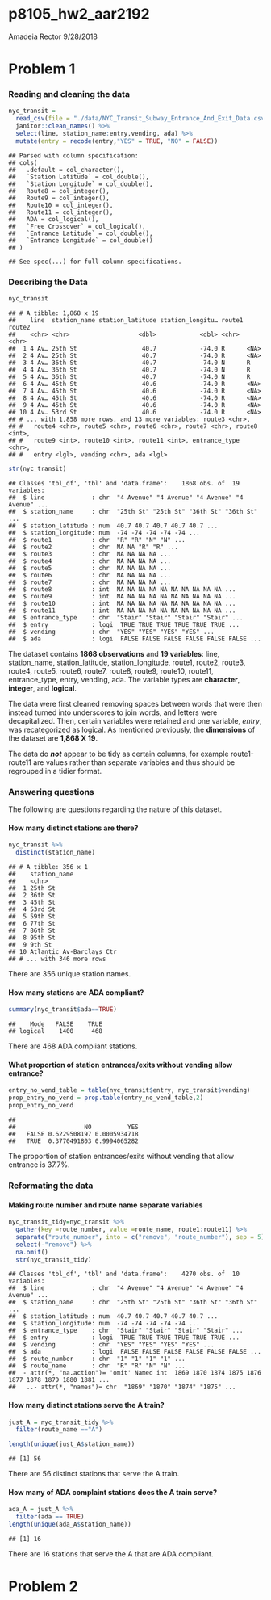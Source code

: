 p8105\_hw2\_aar2192
================
Amadeia Rector
9/28/2018

Problem 1
=========

### **Reading** and **cleaning** the data

``` r
nyc_transit =
  read_csv(file = "./data/NYC_Transit_Subway_Entrance_And_Exit_Data.csv") %>% 
  janitor::clean_names() %>% 
  select(line, station_name:entry,vending, ada) %>% 
  mutate(entry = recode(entry,"YES" = TRUE, "NO" = FALSE))
```

    ## Parsed with column specification:
    ## cols(
    ##   .default = col_character(),
    ##   `Station Latitude` = col_double(),
    ##   `Station Longitude` = col_double(),
    ##   Route8 = col_integer(),
    ##   Route9 = col_integer(),
    ##   Route10 = col_integer(),
    ##   Route11 = col_integer(),
    ##   ADA = col_logical(),
    ##   `Free Crossover` = col_logical(),
    ##   `Entrance Latitude` = col_double(),
    ##   `Entrance Longitude` = col_double()
    ## )

    ## See spec(...) for full column specifications.

### Describing the Data

``` r
nyc_transit
```

    ## # A tibble: 1,868 x 19
    ##    line  station_name station_latitude station_longitu… route1 route2
    ##    <chr> <chr>                   <dbl>            <dbl> <chr>  <chr> 
    ##  1 4 Av… 25th St                  40.7            -74.0 R      <NA>  
    ##  2 4 Av… 25th St                  40.7            -74.0 R      <NA>  
    ##  3 4 Av… 36th St                  40.7            -74.0 N      R     
    ##  4 4 Av… 36th St                  40.7            -74.0 N      R     
    ##  5 4 Av… 36th St                  40.7            -74.0 N      R     
    ##  6 4 Av… 45th St                  40.6            -74.0 R      <NA>  
    ##  7 4 Av… 45th St                  40.6            -74.0 R      <NA>  
    ##  8 4 Av… 45th St                  40.6            -74.0 R      <NA>  
    ##  9 4 Av… 45th St                  40.6            -74.0 R      <NA>  
    ## 10 4 Av… 53rd St                  40.6            -74.0 R      <NA>  
    ## # ... with 1,858 more rows, and 13 more variables: route3 <chr>,
    ## #   route4 <chr>, route5 <chr>, route6 <chr>, route7 <chr>, route8 <int>,
    ## #   route9 <int>, route10 <int>, route11 <int>, entrance_type <chr>,
    ## #   entry <lgl>, vending <chr>, ada <lgl>

``` r
str(nyc_transit)
```

    ## Classes 'tbl_df', 'tbl' and 'data.frame':    1868 obs. of  19 variables:
    ##  $ line             : chr  "4 Avenue" "4 Avenue" "4 Avenue" "4 Avenue" ...
    ##  $ station_name     : chr  "25th St" "25th St" "36th St" "36th St" ...
    ##  $ station_latitude : num  40.7 40.7 40.7 40.7 40.7 ...
    ##  $ station_longitude: num  -74 -74 -74 -74 -74 ...
    ##  $ route1           : chr  "R" "R" "N" "N" ...
    ##  $ route2           : chr  NA NA "R" "R" ...
    ##  $ route3           : chr  NA NA NA NA ...
    ##  $ route4           : chr  NA NA NA NA ...
    ##  $ route5           : chr  NA NA NA NA ...
    ##  $ route6           : chr  NA NA NA NA ...
    ##  $ route7           : chr  NA NA NA NA ...
    ##  $ route8           : int  NA NA NA NA NA NA NA NA NA NA ...
    ##  $ route9           : int  NA NA NA NA NA NA NA NA NA NA ...
    ##  $ route10          : int  NA NA NA NA NA NA NA NA NA NA ...
    ##  $ route11          : int  NA NA NA NA NA NA NA NA NA NA ...
    ##  $ entrance_type    : chr  "Stair" "Stair" "Stair" "Stair" ...
    ##  $ entry            : logi  TRUE TRUE TRUE TRUE TRUE TRUE ...
    ##  $ vending          : chr  "YES" "YES" "YES" "YES" ...
    ##  $ ada              : logi  FALSE FALSE FALSE FALSE FALSE FALSE ...

The dataset contains **1868 observations** and **19 variables**: line, station\_name, station\_latitude, station\_longitude, route1, route2, route3, route4, route5, route6, route7, route8, route9, route10, route11, entrance\_type, entry, vending, ada. The variable types are **character**, **integer**, and **logical**.

The data were first cleaned removing spaces between words that were then instead turned into underscores to join words, and letters were decapitalized. Then, certain variables were retained and one variable, *entry*, was recategorized as logical. As mentioned previously, the **dimensions** of the dataset are **1,868 X 19**.

The data do ***not*** appear to be tidy as certain columns, for example route1-route11 are values rather than separate variables and thus should be regrouped in a tidier format.

### Answering questions

The following are questions regarding the nature of this dataset.

#### How many distinct stations are there?

``` r
nyc_transit %>% 
  distinct(station_name)
```

    ## # A tibble: 356 x 1
    ##    station_name            
    ##    <chr>                   
    ##  1 25th St                 
    ##  2 36th St                 
    ##  3 45th St                 
    ##  4 53rd St                 
    ##  5 59th St                 
    ##  6 77th St                 
    ##  7 86th St                 
    ##  8 95th St                 
    ##  9 9th St                  
    ## 10 Atlantic Av-Barclays Ctr
    ## # ... with 346 more rows

There are 356 unique station names.

#### How many stations are ADA compliant?

``` r
summary(nyc_transit$ada==TRUE)
```

    ##    Mode   FALSE    TRUE 
    ## logical    1400     468

There are 468 ADA compliant stations.

#### What proportion of station entrances/exits without vending allow entrance?

``` r
entry_no_vend_table = table(nyc_transit$entry, nyc_transit$vending)
prop_entry_no_vend = prop.table(entry_no_vend_table,2)
prop_entry_no_vend
```

    ##        
    ##                   NO          YES
    ##   FALSE 0.6229508197 0.0005934718
    ##   TRUE  0.3770491803 0.9994065282

The proportion of station entrances/exits without vending that allow entrance is 37.7%.

### Reformating the data

#### Making route number and route name separate variables

``` r
nyc_transit_tidy=nyc_transit %>% 
  gather(key =route_number, value =route_name, route1:route11) %>% 
  separate("route_number", into = c("remove", "route_number"), sep = 5) %>% 
  select(-"remove") %>% 
  na.omit()  
  str(nyc_transit_tidy)
```

    ## Classes 'tbl_df', 'tbl' and 'data.frame':    4270 obs. of  10 variables:
    ##  $ line             : chr  "4 Avenue" "4 Avenue" "4 Avenue" "4 Avenue" ...
    ##  $ station_name     : chr  "25th St" "25th St" "36th St" "36th St" ...
    ##  $ station_latitude : num  40.7 40.7 40.7 40.7 40.7 ...
    ##  $ station_longitude: num  -74 -74 -74 -74 -74 ...
    ##  $ entrance_type    : chr  "Stair" "Stair" "Stair" "Stair" ...
    ##  $ entry            : logi  TRUE TRUE TRUE TRUE TRUE TRUE ...
    ##  $ vending          : chr  "YES" "YES" "YES" "YES" ...
    ##  $ ada              : logi  FALSE FALSE FALSE FALSE FALSE FALSE ...
    ##  $ route_number     : chr  "1" "1" "1" "1" ...
    ##  $ route_name       : chr  "R" "R" "N" "N" ...
    ##  - attr(*, "na.action")= 'omit' Named int  1869 1870 1874 1875 1876 1877 1878 1879 1880 1881 ...
    ##   ..- attr(*, "names")= chr  "1869" "1870" "1874" "1875" ...

#### How many distinct stations serve the A train?

``` r
just_A = nyc_transit_tidy %>% 
  filter(route_name =="A") 

length(unique(just_A$station_name))
```

    ## [1] 56

There are 56 distinct stations that serve the A train.

#### How many of ADA complaint stations does the A train serve?

``` r
ada_A = just_A %>%
  filter(ada == TRUE)
length(unique(ada_A$station_name))
```

    ## [1] 16

There are 16 stations that serve the A that are ADA compliant.

Problem 2
=========
